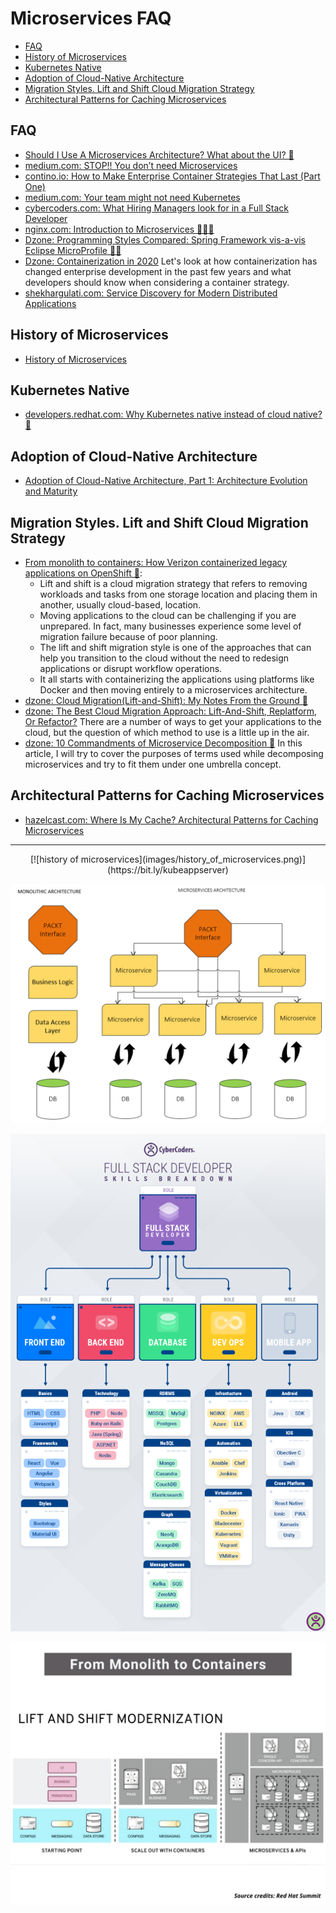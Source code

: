 # Microservices FAQ
- [FAQ](#faq)
- [History of Microservices](#history-of-microservices)
- [Kubernetes Native](#kubernetes-native)
- [Adoption of Cloud-Native Architecture](#adoption-of-cloud-native-architecture)
- [Migration Styles. Lift and Shift Cloud Migration Strategy](#migration-styles-lift-and-shift-cloud-migration-strategy)
- [Architectural Patterns for Caching Microservices](#architectural-patterns-for-caching-microservices)
  
## FAQ
- [Should I Use A Microservices Architecture? What about the UI? 🌟](https://www.jamesmichaelhickey.com/microservices-architecture/)
- [medium.com: STOP!! You don’t need Microservices](https://medium.com/@ebin/stop-you-dont-need-microservices-dc732d70b3e0)
- [contino.io: How to Make Enterprise Container Strategies That Last (Part One)](https://www.contino.io/insights/how-to-make-enterprise-container-strategies-that-last-part-one)
- [medium.com: Your team might not need Kubernetes](https://medium.com/faun/your-team-might-not-need-kubernetes-57240e8d554a)
- [cybercoders.com: What Hiring Managers look for in a Full Stack Developer](https://www.cybercoders.com/insights/what-hiring-managers-look-for-in-a-full-stack-developer/)
- [nginx.com: Introduction to Microservices 🌟🌟🌟](https://www.nginx.com/blog/introduction-to-microservices/)
- [Dzone: Programming Styles Compared: Spring Framework vis-a-vis Eclipse MicroProfile 🌟🌟](https://dzone.com/articles/programming-styles-spring-boot-vis-a-vis-with-ecli)
- [Dzone: Containerization in 2020](https://dzone.com/articles/containerization-in-2020) Let's look at how containerization has changed enterprise development in the past few years and what developers should know when considering a container strategy.
- [shekhargulati.com: Service Discovery for Modern Distributed Applications](https://shekhargulati.com/2018/08/01/week-1-service-discovery-for-modern-distributed-applications/)

## History of Microservices
- [History of Microservices](https://bit.ly/kubeappserver)

## Kubernetes Native
- [developers.redhat.com: Why Kubernetes native instead of cloud native? 🌟](https://developers.redhat.com/blog/2020/04/08/why-kubernetes-native-instead-of-cloud-native/)

## Adoption of Cloud-Native Architecture
- [Adoption of Cloud-Native Architecture, Part 1: Architecture Evolution and Maturity](https://www.infoq.com/articles/cloud-native-architecture-adoption-part1/)

## Migration Styles. Lift and Shift Cloud Migration Strategy
- [From monolith to containers: How Verizon containerized legacy applications on OpenShift 🌟](https://www.youtube.com/watch?v=Q6i0LK4vHsU):
    - Lift and shift is a cloud migration strategy that refers to removing workloads and tasks from one storage location and placing them in another, usually cloud-based, location.
    - Moving applications to the cloud can be challenging if you are unprepared. In fact, many businesses experience some level of migration failure because of poor planning.
    - The lift and shift migration style is one of the approaches that can help you transition to the cloud without the need to redesign applications or disrupt workflow operations.
    - It all starts with containerizing the applications using platforms like Docker and then moving entirely to a microservices architecture.
- [dzone: Cloud Migration(Lift-and-Shift): My Notes From the Ground 🌟](https://dzone.com/articles/lift-and-shift-my-experience-on-the-ground)
- [dzone: The Best Cloud Migration Approach: Lift-And-Shift, Replatform, Or Refactor?](https://dzone.com/articles/the-best-cloud-migration-approach-lift-and-shift-r) There are a number of ways to get your applications to the cloud, but the question of which method to use is a little up in the air.
- [dzone: 10 Commandments of Microservice Decomposition 🌟](https://dzone.com/articles/10-commandments-on-microservice-decomposition) In this article, I will try to cover the purposes of terms used while decomposing microservices and try to fit them under one umbrella concept.

## Architectural Patterns for Caching Microservices
- [hazelcast.com: Where Is My Cache? Architectural Patterns for Caching Microservices](https://hazelcast.com/blog/architectural-patterns-for-caching-microservices/)

---
<center>
[![history of microservices](images/history_of_microservices.png)](https://bit.ly/kubeappserver)

[![microservice arch](images/microservice_arch.png)](https://medium.com/javarevisited/10-free-spring-boot-tutorials-and-courses-for-java-developers-53dfe084587e)

[![Full Stack developer](images/Full_Stack_cybercoders.png)](https://www.cybercoders.com/insights/what-hiring-managers-look-for-in-a-full-stack-developer/)

[![from_monolith_to_containers](images/from_monolith_to_containers.jpg)](https://www.youtube.com/watch?v=Q6i0LK4vHsU)
</center>